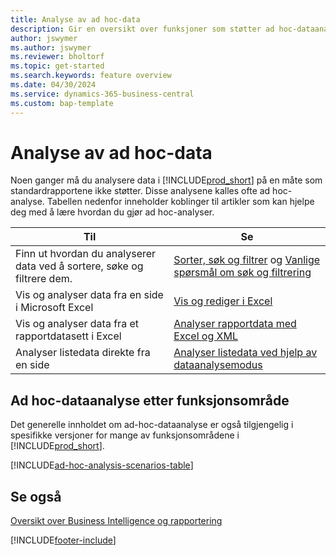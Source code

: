```yaml
---
title: Analyse av ad hoc-data
description: Gir en oversikt over funksjoner som støtter ad hoc-dataanalyse i Business Central.
author: jswymer
ms.author: jswymer
ms.reviewer: bholtorf
ms.topic: get-started
ms.search.keywords: feature overview
ms.date: 04/30/2024
ms.service: dynamics-365-business-central
ms.custom: bap-template
---
```

# <a name="ad-hoc-data-analysis"></a>Analyse av ad hoc-data

Noen ganger må du analysere data i [!INCLUDE[prod_short](includes/prod_short.md)] på en måte som standardrapportene ikke støtter. Disse analysene kalles ofte ad hoc-analyse. Tabellen nedenfor inneholder koblinger til artikler som kan hjelpe deg med å lære hvordan du gjør ad hoc-analyser.

| Til | Se |
| --- | --- |
| Finn ut hvordan du analyserer data ved å sortere, søke og filtrere dem. | [Sorter, søk og filtrer](ui-enter-criteria-filters.md) og [Vanlige spørsmål om søk og filtrering](ui-search-filter-faq.yml) |
| Vis og analyser data fra en side i Microsoft Excel | [Vis og rediger i Excel](across-work-with-excel.md) |
| Vis og analyser data fra et rapportdatasett i Excel | [Analyser rapportdata med Excel og XML](report-analyze-excel.md) |
| Analyser listedata direkte fra en side |[Analyser listedata ved hjelp av dataanalysemodus](analysis-mode.md)|

## <a name="ad-hoc-data-analysis-by-functional-area"></a>Ad hoc-dataanalyse etter funksjonsområde

Det generelle innholdet om ad-hoc-dataanalyse er også tilgjengelig i spesifikke versjoner for mange av funksjonsområdene i [!INCLUDE[prod_short](includes/prod_short.md)]. 

[!INCLUDE[ad-hoc-analysis-scenarios-table](includes/ad-hoc-analysis-scenarios-table.md)]


## <a name="see-also"></a>Se også

[Oversikt over Business Intelligence og rapportering](ui-work-report.md)

[!INCLUDE[footer-include](includes/footer-banner.md)]
